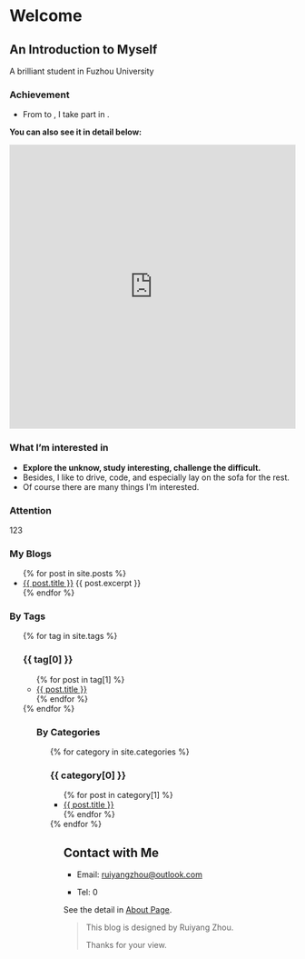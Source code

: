 # Welcome

## An Introduction to Myself

A brilliant student in Fuzhou University

### Achievement

- From to , I take part in .

**You can also see it in detail below:**


<iframe width="760px" height="500px" src="https://sway.office.com/s/fVfcBAKtNjWBf4rH/embed" frameborder="0" marginheight="0" marginwidth="0" max-width="100%" sandbox="allow-forms allow-modals allow-orientation-lock allow-popups allow-same-origin allow-scripts" scrolling="no" style="border: none; max-width: 100%; max-height: 100vh" allowfullscreen mozallowfullscreen msallowfullscreen webkitallowfullscreen></iframe>

### What I’m interested in

- **Explore the unknow, study interesting, challenge the difficult.**
- Besides, I like to drive, code, and especially lay on the sofa for the rest.
- Of course there are many things I’m interested.

### Attention

123

### My Blogs

<ul>
  {% for post in site.posts %}
    <li>
      <a href="{{ post.url }}">{{ post.title }}</a>
      {{ post.excerpt }}
    </li>
  {% endfor %}
</ul>


### By Tags

 <ul> 
 {% for tag in site.tags %}
 <h3>{{ tag[0] }}</h3>
 <ul> 
 {% for post in tag[1] %}      <li><a href="{{ post.url }}">{{ post.title }}</a></li>
 {% endfor %} 
 </ul> 
 {% endfor %}
 <ul> 


### By Categories

 <ul>
 {% for category in site.categories %}
 <h3>{{ category[0] }}</h3>
 <ul>
 {% for post in category[1] %}      <li><a href="{{ post.url }}">{{ post.title }}</a></li> 
 {% endfor %} 
 </ul> 
 {% endfor %}
 <ul> 


## Contact with Me

- Email: [ruiyangzhou@outlook.com](ruiyangzhou@outlook.com)

- Tel: 0

See the detail in [About Page](https://fentaniao.github.io/about.html).



> This blog is designed by Ruiyang Zhou.
>
> Thanks for your view.

